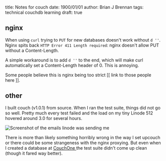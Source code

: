 title: Notes for couch
date: 1900/01/01
author: Brian J Brennan
tags: technical couchdb learning
draft: true

## nginx

When using `curl` trying to `PUT` for new databases doesn't work without `d ''`.
Nginx spits back `HTTP Error 411 Length required`: nginx doesn't allow PUT without a Content-Length.

A simple workaround is to add `d ''` to the end, which will make curl
automatically set a Content-Length header of 0. This is annoying.

Some people believe this is nginx being too strict [[ link to those people here ]].


## other

I built couch (v1.0.1) from source. When I ran the test suite, things did not
go so well. Pretty much every test failed and the load on my tiny Linode 512
hovered around 3.0 for several hours.

<img src="http://cl.ly/2W1d2b30043r1L3q0z0c/Screen_shot_2011-01-17_at_5.54.05_PM.png" title='Not good' alt='Screenshot of the emails linode was sending me'>

There is more than likely something horribly wrong in the way I set upcouch or
there could be some strangeness with the nginx proxying. But even when I
created a database at [CouchOne ](http://couchone.com) the test suite didn't
come up clean (though it fared way better).
